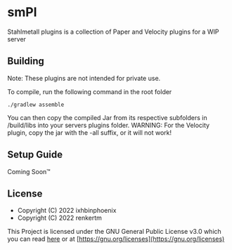 # smPl
Stahlmetall plugins is a collection of Paper and Velocity plugins for a WIP server

## Building
Note: These plugins are not intended for private use.

To compile, run the following command in the root folder
```shell
./gradlew assemble
```

You can then copy the compiled Jar from its respective subfolders in /build/libs into your servers plugins folder.
WARNING: For the Velocity plugin, copy the jar with the -all suffix, or it will not work!

## Setup Guide
Coming Soon™

## License
- Copyright (C) 2022 ixhbinphoenix
- Copyright (C) 2022 renkertm

This Project is licensed under the GNU General Public License v3.0 which you can read [here](./LICENSE) or at [https://gnu.org/licenses](https://gnu.org/licenses)
